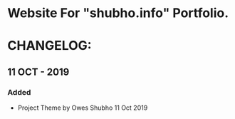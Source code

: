 # Website For "shubho.info" Portfolio.

# CHANGELOG:

## 11 OCT - 2019
### Added
- Project Theme by Owes Shubho 11 Oct 2019

